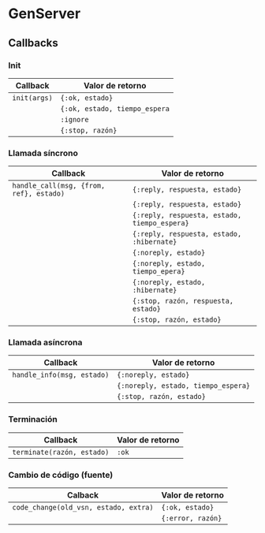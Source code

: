 # GenServer
## Callbacks
### Init
| **Callback**                           |**Valor de retorno**         |
| ---------------------------------------|-----------------------------|
| `init(args)`                           |`{:ok, estado}`              |
|                                        |`{:ok, estado, tiempo_espera`|
|                                        |`:ignore`                    |
|                                        |`{:stop, razón}`             |


### Llamada síncrono
| **Callback**  |**Valor de retorno**                        |
| ------------  |--------------------------------------------|
| `handle_call(msg, {from, ref}, estado)`|`{:reply, respuesta, estado}`               |
|               |`{:reply, respuesta, estado}`               |
|               |`{:reply, respuesta, estado, tiempo_espera}`|
|               |`{:reply, respuesta, estado, :hibernate}`   |
|               |`{:noreply, estado}`                        |
|               |`{:noreply, estado, tiempo_epera}`          |
|               |`{:noreply, estado, :hibernate}`            |
|               |`{:stop, razón, respuesta, estado}`         |
|               |`{:stop, razón, estado}`                    |

### Llamada asíncrona
| **Callback**               | **Valor de retorno**                |
| -------------------------- | ----------------------------------- |
| `handle_info(msg, estado)` | `{:noreply, estado}`                |
|                            | `{:noreply, estado, tiempo_espera}` |
|                            | `{:stop, razón, estado}`            |

### Terminación
| **Callback**                             | **Valor de retorno**                |
| ---------------------------------------- | ----------------------------------- |
| `terminate(razón, estado)`               | `:ok`                               |

### Cambio de código (fuente)
| **Calback**                           | **Valor de retorno**|
| ------------------------------------- | --------------------|
| `code_change(old_vsn, estado, extra)` | `{:ok, estado}`     |
|                                       | `{:error, razón}`   |




